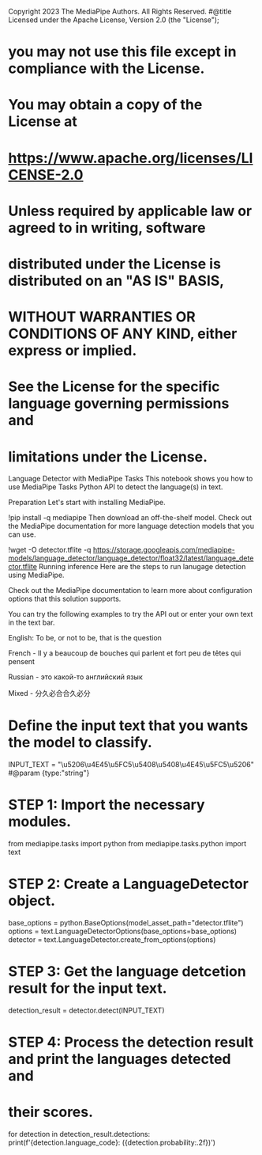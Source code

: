 Copyright 2023 The MediaPipe Authors. All Rights Reserved.
#@title Licensed under the Apache License, Version 2.0 (the "License");
# you may not use this file except in compliance with the License.
# You may obtain a copy of the License at
#
# https://www.apache.org/licenses/LICENSE-2.0
#
# Unless required by applicable law or agreed to in writing, software
# distributed under the License is distributed on an "AS IS" BASIS,
# WITHOUT WARRANTIES OR CONDITIONS OF ANY KIND, either express or implied.
# See the License for the specific language governing permissions and
# limitations under the License.
Language Detector with MediaPipe Tasks
This notebook shows you how to use MediaPipe Tasks Python API to detect the language(s) in text.

Preparation
Let's start with installing MediaPipe.

!pip install -q mediapipe
Then download an off-the-shelf model. Check out the MediaPipe documentation for more language detection models that you can use.

!wget -O detector.tflite -q https://storage.googleapis.com/mediapipe-models/language_detector/language_detector/float32/latest/language_detector.tflite
Running inference
Here are the steps to run lanugage detection using MediaPipe.

Check out the MediaPipe documentation to learn more about configuration options that this solution supports.

You can try the following examples to try the API out or enter your own text in the text bar.

English: To be, or not to be, that is the question

French - Il y a beaucoup de bouches qui parlent et fort peu de têtes qui pensent

Russian - это какой-то английский язык

Mixed - 分久必合合久必分

# Define the input text that you wants the model to classify.
INPUT_TEXT = "\u5206\u4E45\u5FC5\u5408\u5408\u4E45\u5FC5\u5206" #@param {type:"string"}
# STEP 1: Import the necessary modules.
from mediapipe.tasks import python
from mediapipe.tasks.python import text

# STEP 2: Create a LanguageDetector object.
base_options = python.BaseOptions(model_asset_path="detector.tflite")
options = text.LanguageDetectorOptions(base_options=base_options)
detector = text.LanguageDetector.create_from_options(options)

# STEP 3: Get the language detcetion result for the input text.
detection_result = detector.detect(INPUT_TEXT)

# STEP 4: Process the detection result and print the languages detected and
# their scores.

for detection in detection_result.detections:
  print(f'{detection.language_code}: ({detection.probability:.2f})')